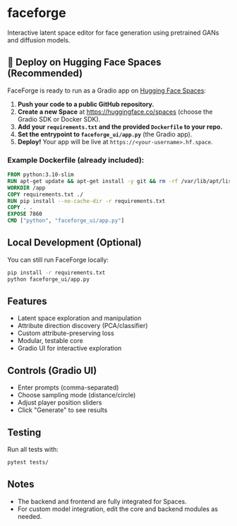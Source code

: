 # faceforge
Interactive latent space editor for face generation using pretrained GANs and diffusion models.

## 🚀 Deploy on Hugging Face Spaces (Recommended)

FaceForge is ready to run as a Gradio app on [Hugging Face Spaces](https://huggingface.co/spaces):

1. **Push your code to a public GitHub repository.**
2. **Create a new Space** at https://huggingface.co/spaces (choose the Gradio SDK or Docker SDK).
3. **Add your `requirements.txt` and the provided `Dockerfile` to your repo.**
4. **Set the entrypoint to `faceforge_ui/app.py`** (the Gradio app).
5. **Deploy!** Your app will be live at `https://<your-username>.hf.space`.

### Example Dockerfile (already included):
```Dockerfile
FROM python:3.10-slim
RUN apt-get update && apt-get install -y git && rm -rf /var/lib/apt/lists/*
WORKDIR /app
COPY requirements.txt ./
RUN pip install --no-cache-dir -r requirements.txt
COPY . .
EXPOSE 7860
CMD ["python", "faceforge_ui/app.py"]
```

## Local Development (Optional)

You can still run FaceForge locally:

```bash
pip install -r requirements.txt
python faceforge_ui/app.py
```

## Features
- Latent space exploration and manipulation
- Attribute direction discovery (PCA/classifier)
- Custom attribute-preserving loss
- Modular, testable core
- Gradio UI for interactive exploration

## Controls (Gradio UI)
- Enter prompts (comma-separated)
- Choose sampling mode (distance/circle)
- Adjust player position sliders
- Click "Generate" to see results

## Testing
Run all tests with:
```bash
pytest tests/
```

## Notes
- The backend and frontend are fully integrated for Spaces.
- For custom model integration, edit the core and backend modules as needed.
